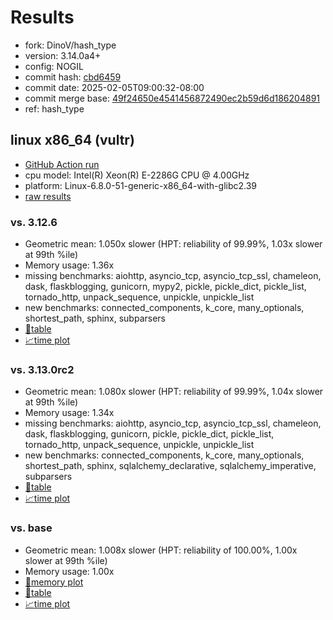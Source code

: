 # Results

- fork: DinoV/hash_type
- version: 3.14.0a4+
- config: NOGIL
- commit hash: [cbd6459](https://github.com/DinoV/cpython/commit/cbd6459)
- commit date: 2025-02-05T09:00:32-08:00
- commit merge base: [49f24650e4541456872490ec2b59d6d186204891](https://github.com/python/cpython/commit/49f24650e4541456872490ec2b59d6d186204891)
- ref: hash_type

## linux x86_64 (vultr)

- [GitHub Action run](https://github.com/facebookexperimental/free-threading-benchmarking/actions/runs/13162638117)
- cpu model: Intel(R) Xeon(R) E-2286G CPU @ 4.00GHz
- platform: Linux-6.8.0-51-generic-x86_64-with-glibc2.39
- [raw results](bm-20250205-vultr-x86_64-DinoV-hash_type-3.14.0a4%2B-cbd6459.json)

### vs. 3.12.6

- Geometric mean: 1.050x slower (HPT: reliability of 99.99%, 1.03x slower at 99th %ile)
- Memory usage: 1.36x
- missing benchmarks: aiohttp, asyncio_tcp, asyncio_tcp_ssl, chameleon, dask, flaskblogging, gunicorn, mypy2, pickle, pickle_dict, pickle_list, tornado_http, unpack_sequence, unpickle, unpickle_list
- new benchmarks: connected_components, k_core, many_optionals, shortest_path, sphinx, subparsers
- [📄table](bm-20250205-vultr-x86_64-DinoV-hash_type-3.14.0a4%2B-cbd6459-vs-3.12.6.md)
- [📈time plot](bm-20250205-vultr-x86_64-DinoV-hash_type-3.14.0a4%2B-cbd6459-vs-3.12.6.svg)

### vs. 3.13.0rc2

- Geometric mean: 1.080x slower (HPT: reliability of 99.99%, 1.04x slower at 99th %ile)
- Memory usage: 1.34x
- missing benchmarks: aiohttp, asyncio_tcp, asyncio_tcp_ssl, chameleon, dask, flaskblogging, gunicorn, pickle, pickle_dict, pickle_list, tornado_http, unpack_sequence, unpickle, unpickle_list
- new benchmarks: connected_components, k_core, many_optionals, shortest_path, sphinx, sqlalchemy_declarative, sqlalchemy_imperative, subparsers
- [📄table](bm-20250205-vultr-x86_64-DinoV-hash_type-3.14.0a4%2B-cbd6459-vs-3.13.0rc2.md)
- [📈time plot](bm-20250205-vultr-x86_64-DinoV-hash_type-3.14.0a4%2B-cbd6459-vs-3.13.0rc2.svg)

### vs. base

- Geometric mean: 1.008x slower (HPT: reliability of 100.00%, 1.00x slower at 99th %ile)
- Memory usage: 1.00x
- [🧠memory plot](bm-20250205-vultr-x86_64-DinoV-hash_type-3.14.0a4%2B-cbd6459-vs-base-mem.svg)
- [📄table](bm-20250205-vultr-x86_64-DinoV-hash_type-3.14.0a4%2B-cbd6459-vs-base.md)
- [📈time plot](bm-20250205-vultr-x86_64-DinoV-hash_type-3.14.0a4%2B-cbd6459-vs-base.svg)

